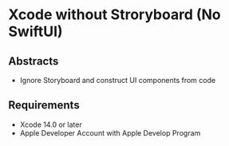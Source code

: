 # Xcode without Stroryboard (No SwiftUI)

## Abstracts

* Ignore Storyboard and construct UI components from code

## Requirements

* Xcode 14.0 or later
* Apple Developer Account with Apple Develop Program